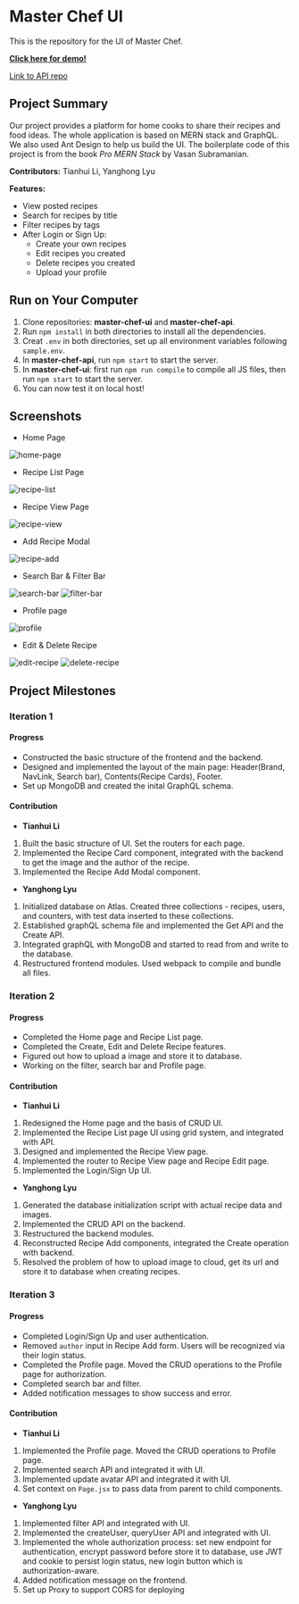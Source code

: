 # Master Chef UI

This is the repository for the UI of Master Chef.

[**Click here for demo!**](https://master-chef-ui.herokuapp.com/)

[Link to API repo](https://github.com/charlenelyu/master-chef-api)

## Project Summary

Our project provides a platform for home cooks to share their recipes and food ideas. The whole application is based on MERN stack and GraphQL. We also used Ant Design to help us build the UI. The boilerplate code of this project is from the book *Pro MERN Stack* by Vasan Subramanian.

**Contributors:** Tianhui Li, Yanghong Lyu

**Features:**

- View posted recipes
- Search for recipes by title
- Filter recipes by tags
- After Login or Sign Up:
  - Create your own recipes
  - Edit recipes you created
  - Delete recipes you created
  - Upload your profile

## Run on Your Computer

1. Clone repositories: **master-chef-ui** and **master-chef-api**.
2. Run `npm install` in both directories to install all the dependencies.
3. Creat `.env` in both directories, set up all environment variables following `sample.env`.
4. In **master-chef-api**, run `npm start` to start the server.
5. In **master-chef-ui**: first run `npm run compile` to compile all JS files, then run `npm start` to start the server.
6. You can now test it on local host!

## Screenshots

- Home Page

![home-page](/readme_img/home-page.png)

- Recipe List Page

![recipe-list](/readme_img/recipe-list.png)

- Recipe View Page

![recipe-view](/readme_img/recipe-view.png)

- Add Recipe Modal

![recipe-add](/readme_img/recipe-add.png)

- Search Bar & Filter Bar

![search-bar](/readme_img/search-bar.png)
![filter-bar](/readme_img/filter-bar.png)

- Profile page

![profile](/readme_img/profile.png)

- Edit & Delete Recipe

![edit-recipe](/readme_img/edit-recipe.png)
![delete-recipe](/readme_img/delete-recipe.png)

## Project Milestones

### Iteration 1

#### Progress

- Constructed the basic structure of the frontend and the backend.
- Designed and implemented the layout of the main page: Header(Brand, NavLink, Search bar), Contents(Recipe Cards), Footer.
- Set up MongoDB and created the inital GraphQL schema.

#### Contribution

- **Tianhui Li**

1. Built the basic structure of UI. Set the routers for each page.
2. Implemented the Recipe Card component, integrated with the backend to get the image and the author of the recipe.
3. Implemented the Recipe Add Modal component.

- **Yanghong Lyu**

1. Initialized database on Atlas. Created three collections - recipes, users, and counters, with test data inserted to these collections.
2. Established graphQL schema file and implemented the Get API and the Create API.
3. Integrated graphQL with MongoDB and started to read from and write to the database.
4. Restructured frontend modules. Used webpack to compile and bundle all files.

### Iteration 2

#### Progress

- Completed the Home page and Recipe List page.
- Completed the Create, Edit and Delete Recipe features.
- Figured out how to upload a image and store it to database.
- Working on the filter, search bar and Profile page.

#### Contribution

- **Tianhui Li**

1. Redesigned the Home page and the basis of CRUD UI.
2. Implemented the Recipe List page UI using grid system, and integrated with API.
3. Designed and implemented the Recipe View page.
4. Implemented the router to Recipe View page and Recipe Edit page.
5. Implemented the Login/Sign Up UI.

- **Yanghong Lyu**

1. Generated the database initialization script with actual recipe data and images.
2. Implemented the CRUD API on the backend.
3. Restructured the backend modules.
4. Reconstructed Recipe Add components, integrated the Create operation with backend.
5. Resolved the problem of how to upload image to cloud, get its url and store it to database when creating recipes.

### Iteration 3

#### Progress

- Completed Login/Sign Up and user authentication.
- Removed `author` input in Recipe Add form. Users will be recognized via their login status.
- Completed the Profile page. Moved the CRUD operations to the Profile page for authorization.
- Completed search bar and filter.
- Added notification messages to show success and error.

#### Contribution

- **Tianhui Li**

1. Implemented the Profile page. Moved the CRUD operations to Profile page.
2. Implemented search API and integrated it with UI.
3. Implemented update avatar API and integrated it with UI.
4. Set context on `Page.jsx` to pass data from parent to child components.

- **Yanghong Lyu**

1. Implemented filter API and integrated with UI.
2. Implemented the createUser, queryUser API and integrated with UI.
3. Implemented the whole authorization process: set new endpoint for authentication, encrypt password before store it to database, use JWT and cookie to persist login status, new login button which is authorization-aware.
4. Added notification message on the frontend.
5. Set up Proxy to support CORS for deploying
